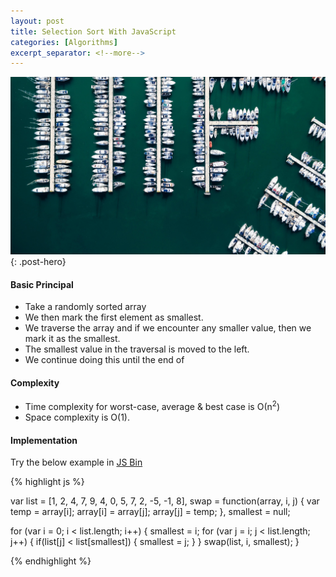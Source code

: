 ```yaml
---
layout: post
title: Selection Sort With JavaScript
categories: [Algorithms]
excerpt_separator: <!--more-->
---
```


![Selection Sort](/public/sorting/selection-sort-visual.jpg "Multiple yatches docked at coast."){: .post-hero}
<!--more-->
#### Basic Principal
 * Take a randomly sorted array
 * We then mark the first element as smallest.
 * We traverse the array and if we encounter any smaller value, then we mark it as the smallest.
 * The smallest value in the traversal is moved to the left.
 * We continue doing this until the end of 

#### Complexity
* Time complexity for worst-case, average & best case is О(n<sup>2</sup>)
* Space complexity is O(1).

#### Implementation
Try the below example in <a href="http://jsbin.com/xedekoy/3/edit?js,console">JS Bin</a>

{% highlight js %}

var list = [1, 2, 4, 7, 9, 4, 0, 5, 7, 2, -5, -1, 8],
    swap = function(array, i, j) {
      var temp = array[i];
      array[i] = array[j];
      array[j] = temp;
    },
    smallest = null;

for (var i = 0; i < list.length; i++) { 
  smallest = i;
  for (var j = i; j < list.length; j++) {
    if(list[j] < list[smallest]) {
      smallest = j;
    }
  }
  swap(list, i, smallest);
}

{% endhighlight %}
